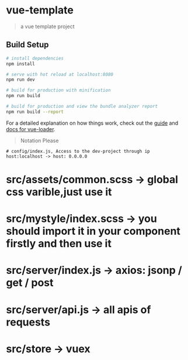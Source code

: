 # vue-template

> a vue template project

## Build Setup

``` bash
# install dependencies
npm install

# serve with hot reload at localhost:8080
npm run dev

# build for production with minification
npm run build

# build for production and view the bundle analyzer report
npm run build --report
```

For a detailed explanation on how things work, check out the [guide](http://vuejs-templates.github.io/webpack/) and [docs for vue-loader](http://vuejs.github.io/vue-loader).

>Notation Please
```
# config/index.js, Access to the dev-project through ip
host:localhost -> host: 0.0.0.0
```
# src/assets/common.scss -> global css varible,just use it
# src/mystyle/index.scss -> you should import it in your component firstly and then use it
# src/server/index.js -> axios: jsonp / get / post
# src/server/api.js -> all apis of requests
# src/store -> vuex


